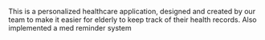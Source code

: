 This is a personalized healthcare application, designed and created by our
team to make it easier for elderly to keep track of their health records.
Also implemented a med reminder system

 
 
